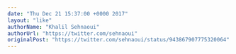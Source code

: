 ```yaml
---
date: "Thu Dec 21 15:37:00 +0000 2017"
layout: "like"
authorName: "Khalil Sehnaoui"
authorUrl: "https://twitter.com/sehnaoui"
originalPost: "https://twitter.com/sehnaoui/status/943867907775320064"
---
```

